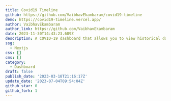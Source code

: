```yaml
---
title: Covid19 Timeline
github: https://github.com/VaibhavEkambaram/covid19-timeline
demo: https://covid19-timeline.vercel.app/
author: VaibhavEkambaram
author_link: https://github.com/VaibhavEkambaram
date: 2023-11-30T14:43:23.689Z
description: A COVID-19 dashboard that allows you to view historical data in timeline form
ssg:
  - Nextjs
css: []
cms: []
category:
  - Dashboard
draft: false
publish_date: '2023-03-18T21:16:17Z'
update_date: '2023-07-04T09:54:04Z'
github_star: 0
github_fork: 1
---
```

